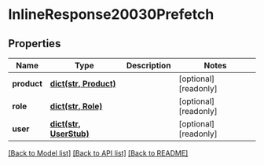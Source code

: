 # InlineResponse20030Prefetch

## Properties
Name | Type | Description | Notes
------------ | ------------- | ------------- | -------------
**product** | [**dict(str, Product)**](Product.md) |  | [optional] [readonly] 
**role** | [**dict(str, Role)**](Role.md) |  | [optional] [readonly] 
**user** | [**dict(str, UserStub)**](UserStub.md) |  | [optional] [readonly] 

[[Back to Model list]](../README.md#documentation-for-models) [[Back to API list]](../README.md#documentation-for-api-endpoints) [[Back to README]](../README.md)


